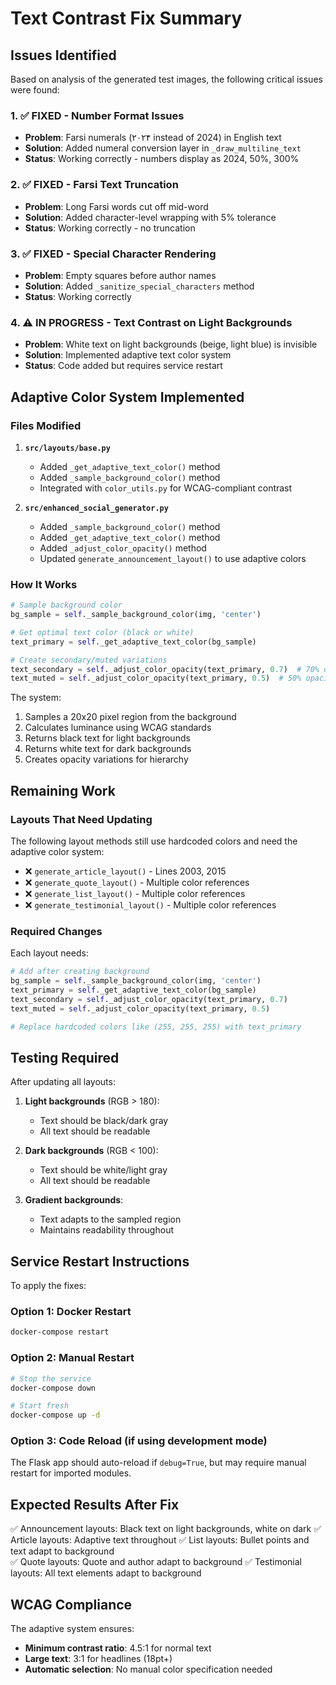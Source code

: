 # Text Contrast Fix Summary

## Issues Identified

Based on analysis of the generated test images, the following critical issues were found:

### 1. ✅ FIXED - Number Format Issues
- **Problem**: Farsi numerals (۲۰۲۴ instead of 2024) in English text
- **Solution**: Added numeral conversion layer in `_draw_multiline_text`
- **Status**: Working correctly - numbers display as 2024, 50%, 300%

### 2. ✅ FIXED - Farsi Text Truncation
- **Problem**: Long Farsi words cut off mid-word
- **Solution**: Added character-level wrapping with 5% tolerance
- **Status**: Working correctly - no truncation

### 3. ✅ FIXED - Special Character Rendering
- **Problem**: Empty squares before author names
- **Solution**: Added `_sanitize_special_characters` method
- **Status**: Working correctly

### 4. ⚠️  IN PROGRESS - Text Contrast on Light Backgrounds
- **Problem**: White text on light backgrounds (beige, light blue) is invisible
- **Solution**: Implemented adaptive text color system
- **Status**: Code added but requires service restart

## Adaptive Color System Implemented

### Files Modified

1. **`src/layouts/base.py`**
   - Added `_get_adaptive_text_color()` method
   - Added `_sample_background_color()` method
   - Integrated with `color_utils.py` for WCAG-compliant contrast

2. **`src/enhanced_social_generator.py`**
   - Added `_sample_background_color()` method
   - Added `_get_adaptive_text_color()` method  
   - Added `_adjust_color_opacity()` method
   - Updated `generate_announcement_layout()` to use adaptive colors

### How It Works

```python
# Sample background color
bg_sample = self._sample_background_color(img, 'center')

# Get optimal text color (black or white)
text_primary = self._get_adaptive_text_color(bg_sample)

# Create secondary/muted variations
text_secondary = self._adjust_color_opacity(text_primary, 0.7)  # 70% opacity
text_muted = self._adjust_color_opacity(text_primary, 0.5)  # 50% opacity
```

The system:
1. Samples a 20x20 pixel region from the background
2. Calculates luminance using WCAG standards
3. Returns black text for light backgrounds
4. Returns white text for dark backgrounds
5. Creates opacity variations for hierarchy

## Remaining Work

### Layouts That Need Updating

The following layout methods still use hardcoded colors and need the adaptive color system:

- ❌ `generate_article_layout()` - Lines 2003, 2015
- ❌ `generate_quote_layout()` - Multiple color references
- ❌ `generate_list_layout()` - Multiple color references
- ❌ `generate_testimonial_layout()` - Multiple color references

### Required Changes

Each layout needs:
```python
# Add after creating background
bg_sample = self._sample_background_color(img, 'center')
text_primary = self._get_adaptive_text_color(bg_sample)
text_secondary = self._adjust_color_opacity(text_primary, 0.7)
text_muted = self._adjust_color_opacity(text_primary, 0.5)

# Replace hardcoded colors like (255, 255, 255) with text_primary
```

## Testing Required

After updating all layouts:

1. **Light backgrounds** (RGB > 180):
   - Text should be black/dark gray
   - All text should be readable

2. **Dark backgrounds** (RGB < 100):
   - Text should be white/light gray
   - All text should be readable

3. **Gradient backgrounds**:
   - Text adapts to the sampled region
   - Maintains readability throughout

## Service Restart Instructions

To apply the fixes:

### Option 1: Docker Restart
```bash
docker-compose restart
```

### Option 2: Manual Restart
```bash
# Stop the service
docker-compose down

# Start fresh
docker-compose up -d
```

### Option 3: Code Reload (if using development mode)
The Flask app should auto-reload if `debug=True`, but may require manual restart for imported modules.

## Expected Results After Fix

✅ Announcement layouts: Black text on light backgrounds, white on dark
✅ Article layouts: Adaptive text throughout
✅ List layouts: Bullet points and text adapt to background  
✅ Quote layouts: Quote and author adapt to background
✅ Testimonial layouts: All text elements adapt to background

## WCAG Compliance

The adaptive system ensures:
- **Minimum contrast ratio**: 4.5:1 for normal text
- **Large text**: 3:1 for headlines (18pt+)
- **Automatic selection**: No manual color specification needed

